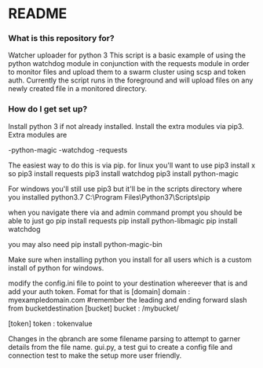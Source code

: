 # README #


### What is this repository for? ###

Watcher uploader for python 3
This script is a basic example of using the python watchdog module in conjunction with the requests module in order to monitor
files and upload them to a swarm cluster using scsp and token auth.
Currently the script runs in the foreground and will upload files on any newly created file in a monitored directory.


### How do I get set up? ###

Install python 3 if not already installed. 
Install the extra modules via pip3. 
Extra modules are 

-python-magic
-watchdog
-requests


The easiest way to do this is via pip. 
for linux you'll want to use 
pip3 install x
so 
pip3 install requests
pip3 install watchdog
pip3 install python-magic

For windows you'll still use pip3 but it'll be in the scripts directory where you installed python3.7
C:\Program Files\Python37\Scripts\pip 

when you navigate there via and admin command prompt you should be able to just go
pip install requests
pip install python-libmagic
pip install watchdog

you may also need 
pip install python-magic-bin

Make sure when installing python you install for all users which is a custom install of python for windows. 



modify the config.ini file to point to your destination whereever that is and add your auth token. 
Fomat for that is 
[domain]
domain : myexampledomain.com
#remember the leading and ending forward slash from bucketdestination
[bucket]
bucket : /mybucket/

[token]
token : tokenvalue

Changes in the qbranch are 
some filename parsing to attempt to garner details from the file name. 
gui.py, a test gui to create a config file and connection test to make the setup more user friendly. 


